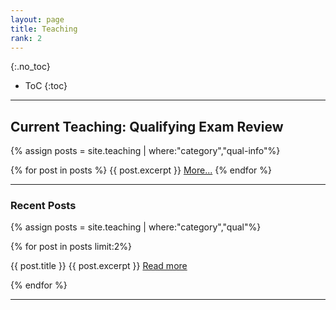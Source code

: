 ```yaml
---
layout: page
title: Teaching
rank: 2
---
```

{:.no_toc}

* ToC
{:toc}

---

## Current Teaching: Qualifying Exam Review
{% assign posts = site.teaching | where:"category","qual-info"%}
<div>
{% for post in posts %} 
	{{ post.excerpt }}	
	<a href = "{{ site.baseurl }}{{ post.url}}">More...</a>
{% endfor %}
</div>

---

### Recent Posts
{% assign posts = site.teaching | where:"category","qual"%}
<div>
{% for post in posts limit:2%} 
	<p>
		{{ post.title }}
		{{ post.excerpt }}	
		<a href = "{{ site.baseurl }}{{ post.url}}">Read more</a>
	</p> 
{% endfor %}
</div>

---
<!--
## Tutorial Videos

--- 

## Previous Courses

Materials from past courses e.g. exams, handouts, etc. 

---

## Misc Teaching

Lecture slides on GPU programming, LaTeX.

Misc things like LA-to-FA 

---

## Teaching Philosophy

Blog post on iterative learning, something something

---
-->


